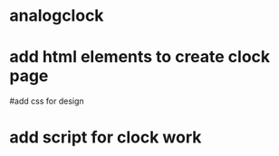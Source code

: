 # analogclock
# add html elements to create clock page
#add css for design
# add script for clock work 
